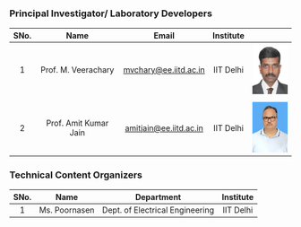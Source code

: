 ### Principal Investigator/ Laboratory Developers
| SNo. | Name | Email | Institute |  |
| :---: | :---: | :---: | :---: | :---: |
| 1 | Prof. M. Veerachary | mvchary@ee.iitd.ac.in | IIT Delhi | <img src="images/profimg1.png" alt="Prof. M. Veerachary" width="70" height="90"> |
|  |  |  |  |  |
| 2 | Prof. Amit Kumar Jain | amitjain@ee.iitd.ac.in | IIT Delhi | <img src="images/profimg2.png" alt="Prof. Amit Kumar Jain" width="70" height="90"> |


### Technical Content Organizers

| SNo. | Name | Department | Institute |
| :---: | :---: | :---: | :---: | 
| 1 | Ms. Poornasen | Dept. of Electrical Engineering | IIT Delhi |  
